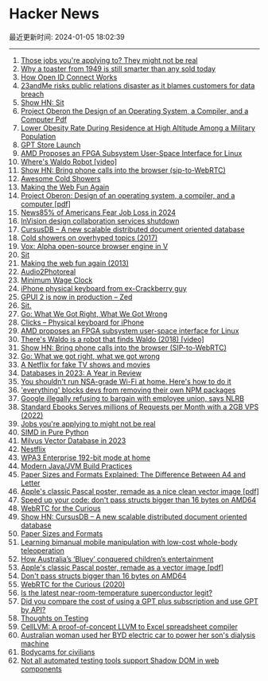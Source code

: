 # Hacker News

最近更新时间: 2024-01-05 18:02:39

--- 
1. [Those jobs you're applying to? They might not be real](https://www.marketplace.org/2024/01/03/those-jobs-youre-applying-to-they-might-not-be-real/) 
2. [Why a toaster from 1949 is still smarter than any sold today](https://www.theverge.com/22801890/sunbeam-radiant-control-toaster-t20-t35-vista) 
3. [How Open ID Connect Works](https://blog.digger.dev/how-open-id-connect-works-illustrated/) 
4. [23andMe risks public relations disaster as it blames customers for data breach](https://www.itpro.com/security/data-breaches/23andme-risks-public-relations-disaster-as-it-blames-customers-for-data-breach) 
5. [Show HN: Sit](https://sit.sonnet.io) 
6. [Project Oberon the Design of an Operating System, a Compiler, and a Computer Pdf](https://people.inf.ethz.ch/wirth/ProjectOberon/PO.System.pdf) 
7. [Lower Obesity Rate During Residence at High Altitude Among a Military Population](https://journals.plos.org/plosone/article?id=10.1371/journal.pone.0093493) 
8. [GPT Store Launch](https://news.ycombinator.com/item?id=38870249) 
9. [AMD Proposes an FPGA Subsystem User-Space Interface for Linux](https://www.phoronix.com/news/FPGA-User-Space-Interface-AMD) 
10. [Where's Waldo Robot [video]](https://www.youtube.com/watch?v=-i7HMPpxB-Y) 
11. [Show HN: Bring phone calls into the browser (sip-to-WebRTC)](https://github.com/pion/example-webrtc-applications/tree/master/sip-to-webrtc) 
12. [Awesome Cold Showers](https://github.com/hwayne/awesome-cold-showers) 
13. [Making the Web Fun Again](https://blog.neocities.org/blog/2013/05/28/making-the-web-fun-again) 
14. [Project Oberon: Design of an operating system, a compiler, and a computer [pdf]](https://people.inf.ethz.ch/wirth/ProjectOberon/PO.System.pdf) 
15. [News85% of Americans Fear Job Loss in 2024](https://finance.yahoo.com/news/85-fear-job-loss-2024-222143676.html) 
16. [InVision design collaboration services shutdown](https://www.invisionapp.com/inside-design/invision-design-collaboration-services-shutdown/) 
17. [CursusDB – A new scalable distributed document oriented database](https://github.com/cursusdb/cursusdb) 
18. [Cold showers on overhyped topics (2017)](https://github.com/hwayne/awesome-cold-showers) 
19. [Vox: Alpha open-source browser engine in V](https://vox.sx/) 
20. [Sit](https://sonnet.io/posts/sit/) 
21. [Making the web fun again (2013)](https://blog.neocities.org/blog/2013/05/28/making-the-web-fun-again) 
22. [Audio2Photoreal](https://github.com/facebookresearch/audio2photoreal) 
23. [Minimum Wage Clock](https://moonbase.lgbt/blog/minimum-wage-clock/) 
24. [iPhone physical keyboard from ex-Crackberry guy](https://www.clicks.tech/) 
25. [GPUI 2 is now in production – Zed](https://zed.dev/blog/gpui-2-on-preview) 
26. [Sit.](https://sonnet.io/posts/sit/) 
27. [Go: What We Got Right, What We Got Wrong](https://commandcenter.blogspot.com/2024/01/what-we-got-right-what-we-got-wrong.html) 
28. [Clicks – Physical keyboard for iPhone](https://www.clicks.tech/) 
29. [AMD proposes an FPGA subsystem user-space interface for Linux](https://www.phoronix.com/news/FPGA-User-Space-Interface-AMD) 
30. [There's Waldo is a robot that finds Waldo (2018) [video]](https://www.youtube.com/watch?v=-i7HMPpxB-Y) 
31. [Show HN: Bring phone calls into the browser (SIP-to-WebRTC)](https://github.com/pion/example-webrtc-applications/tree/master/sip-to-webrtc) 
32. [Go: What we got right, what we got wrong](https://commandcenter.blogspot.com/2024/01/what-we-got-right-what-we-got-wrong.html) 
33. [A Netflix for fake TV shows and movies](https://nestflix.fun/) 
34. [Databases in 2023: A Year in Review](https://ottertune.com/blog/2023-databases-retrospective) 
35. [You shouldn't run NSA-grade Wi-Fi at home. Here's how to do it](https://smallstep.com/blog/home-network-eap-tls-wifi/) 
36. ['everything' blocks devs from removing their own NPM packages](https://www.bleepingcomputer.com/news/security/everything-blocks-devs-from-removing-their-own-npm-packages/) 
37. [Google illegally refusing to bargain with employee union, says NLRB](https://www.theregister.com/2024/01/04/google_illegally_refusing_to_bargain/) 
38. [Standard Ebooks Serves millions of Requests per Month with a 2GB VPS (2022)](https://alexcabal.com/posts/standard-ebooks-and-classic-web-tech) 
39. [Jobs you're applying to might not be real](https://www.marketplace.org/2024/01/03/those-jobs-youre-applying-to-they-might-not-be-real/) 
40. [SIMD in Pure Python](https://www.da.vidbuchanan.co.uk/blog/python-swar.html) 
41. [Milvus Vector Database in 2023](https://milvus.io/blog/milvus-in-2023-unprecedented-vector-database-amidst-tech-buzz.md) 
42. [Nestflix](https://nestflix.fun/) 
43. [WPA3 Enterprise 192-bit mode at home](https://smallstep.com/blog/home-network-eap-tls-wifi/) 
44. [Modern Java/JVM Build Practices](https://github.com/binkley/modern-java-practices) 
45. [Paper Sizes and Formats Explained: The Difference Between A4 and Letter](https://www.swiftpublisher.com/useful-articles/paper-sizes-and-formats-explained) 
46. [Apple's classic Pascal poster, remade as a nice clean vector image [pdf]](http://www.danamania.com/print/Apple%20Pascal%20Poster/PascalPosterV3%20A1.pdf) 
47. [Speed up your code: don't pass structs bigger than 16 bytes on AMD64](https://gist.github.com/FeepingCreature/5dff669aad380a123b15659e195fb96c) 
48. [WebRTC for the Curious](https://webrtcforthecurious.com/) 
49. [Show HN: CursusDB – A new scalable distributed document oriented database](https://github.com/cursusdb/cursusdb) 
50. [Paper Sizes and Formats](https://www.swiftpublisher.com/useful-articles/paper-sizes-and-formats-explained) 
51. [Learning bimanual mobile manipulation with low-cost whole-body teleoperation](https://mobile-aloha.github.io) 
52. [How Australia’s ‘Bluey’ conquered children’s entertainment](https://www.ft.com/content/0a3c9806-8b0f-4cca-a4e5-e1e6dd6d395b) 
53. [Apple's classic Pascal poster, remade as a vector image [pdf]](http://www.danamania.com/print/Apple%20Pascal%20Poster/PascalPosterV3%20A1.pdf) 
54. [Don't pass structs bigger than 16 bytes on AMD64](https://gist.github.com/FeepingCreature/5dff669aad380a123b15659e195fb96c) 
55. [WebRTC for the Curious (2020)](https://webrtcforthecurious.com/) 
56. [Is the latest near-room-temperature superconductor legit?](https://techcrunch.com/2024/01/04/yet-another-superconductor-claim/) 
57. [Did you compare the cost of using a GPT plus subscription and use GPT by API?](https://news.ycombinator.com/item?id=38876419) 
58. [Thoughts on Testing](https://www.brandons.me/blog/thoughts-on-testing) 
59. [CellLVM: A proof-of-concept LLVM to Excel spreadsheet compiler](https://belkadan.com/blog/2023/12/CellLVM/) 
60. [Australian woman used her BYD electric car to power her son's dialysis machine](https://www.businessinsider.com/byd-electric-car-powers-life-saving-machine-during-blackout-2024-1) 
61. [Bodycams for civilians](https://www.core77.com/posts/126756/Hell-in-a-Handbasket-Bodycams-for-Civilians) 
62. [Not all automated testing tools support Shadow DOM in web components](https://matuzo.at/blog/2024/automated-testing-tools-and-web-components) 
